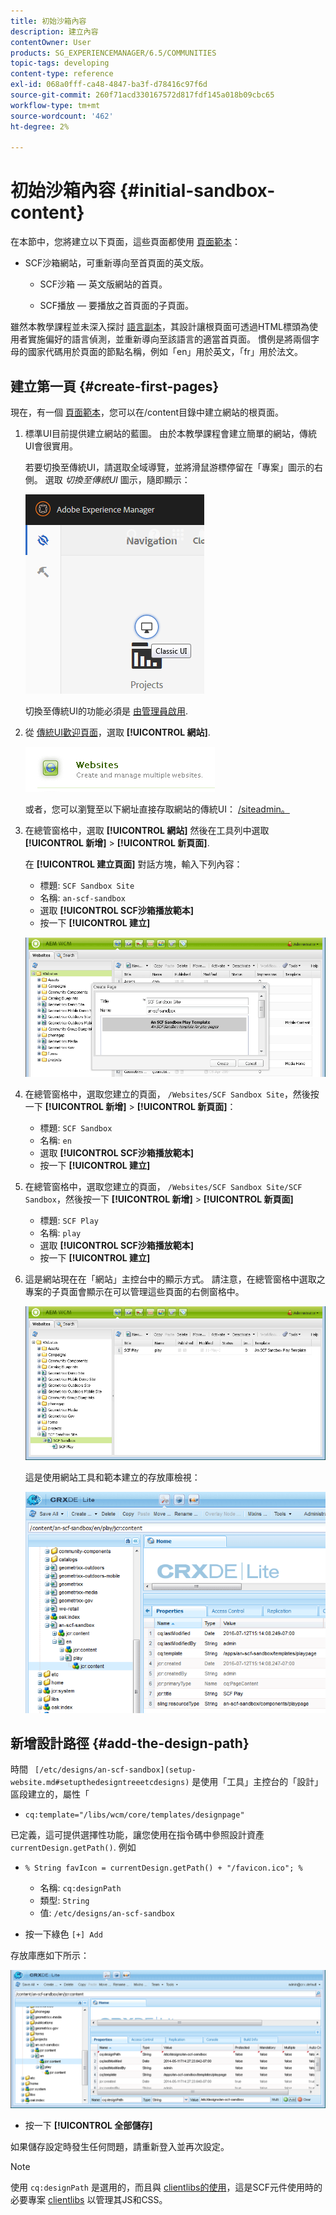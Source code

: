 ```yaml
---
title: 初始沙箱內容
description: 建立內容
contentOwner: User
products: SG_EXPERIENCEMANAGER/6.5/COMMUNITIES
topic-tags: developing
content-type: reference
exl-id: 068a0fff-ca48-4847-ba3f-d78416c97f6d
source-git-commit: 260f71acd330167572d817fdf145a018b09cbc65
workflow-type: tm+mt
source-wordcount: '462'
ht-degree: 2%

---
```


# 初始沙箱內容 {#initial-sandbox-content}

在本節中，您將建立以下頁面，這些頁面都使用 [頁面範本](initial-app.md#createthepagetemplate)：

* SCF沙箱網站，可重新導向至首頁面的英文版。

   * SCF沙箱 — 英文版網站的首頁。

   * SCF播放 — 要播放之首頁面的子頁面。

雖然本教學課程並未深入探討 [語言副本](../../help/sites-administering/tc-prep.md)，其設計讓根頁面可透過HTML標頭為使用者實施偏好的語言偵測，並重新導向至該語言的適當首頁面。 慣例是將兩個字母的國家代碼用於頁面的節點名稱，例如「en」用於英文，「fr」用於法文。

## 建立第一頁 {#create-first-pages}

現在，有一個 [頁面範本](initial-app.md#createthepagetemplate)，您可以在/content目錄中建立網站的根頁面。

1. 標準UI目前提供建立網站的藍圖。 由於本教學課程會建立簡單的網站，傳統UI會很實用。

   若要切換至傳統UI，請選取全域導覽，並將滑鼠游標停留在「專案」圖示的右側。 選取 *切換至傳統UI* 圖示，隨即顯示：

   ![classic-ui](assets/classic-ui.png)

   切換至傳統UI的功能必須是 [由管理員啟用](../../help/sites-administering/enable-classic-ui.md).

1. 從 [傳統UI歡迎頁面](http://localhost:4502/welcome.html)，選取 **[!UICONTROL 網站]**.

   ![classic-ui-website](assets/classic-ui-website.png)

   或者，您可以瀏覽至以下網址直接存取網站的傳統UI： [/siteadmin。](http://localhost:4502/siteadmin)

1. 在總管窗格中，選取 **[!UICONTROL 網站]** 然後在工具列中選取 **[!UICONTROL 新增]** > **[!UICONTROL 新頁面]**.

   在 **[!UICONTROL 建立頁面]** 對話方塊，輸入下列內容：

   * 標題: `SCF Sandbox Site`
   * 名稱: `an-scf-sandbox`
   * 選取 **[!UICONTROL SCF沙箱播放範本]**
   * 按一下 **[!UICONTROL 建立]**

   ![classic-ui-create-page](assets/classic-ui-create-page.png)

1. 在總管窗格中，選取您建立的頁面， `/Websites/SCF Sandbox Site`，然後按一下 **[!UICONTROL 新增]** > **[!UICONTROL 新頁面]**：

   * 標題: `SCF Sandbox`
   * 名稱: `en`
   * 選取 **[!UICONTROL SCF沙箱播放範本]**
   * 按一下 **[!UICONTROL 建立]**

1. 在總管窗格中，選取您建立的頁面， `/Websites/SCF Sandbox Site/SCF Sandbox`，然後按一下 **[!UICONTROL 新增]** > **[!UICONTROL 新頁面]**

   * 標題: `SCF Play`
   * 名稱: `play`
   * 選取 **[!UICONTROL SCF沙箱播放範本]**
   * 按一下 **[!UICONTROL 建立]**

1. 這是網站現在在「網站」主控台中的顯示方式。 請注意，在總管窗格中選取之專案的子頁面會顯示在可以管理這些頁面的右側窗格中。

   ![classic-ui-website-page](assets/classic-ui-website-page.png)

   這是使用網站工具和範本建立的存放庫檢視：

   ![classic-ui-repository-view](assets/classic-ui-repository-view.png)

## 新增設計路徑 {#add-the-design-path}

時間 ` [/etc/designs/an-scf-sandbox](setup-website.md#setupthedesigntreeetcdesigns)` 是使用「工具」主控台的「設計」區段建立的，屬性「

* `cq:template="/libs/wcm/core/templates/designpage"`

已定義，這可提供選擇性功能，讓您使用在指令碼中參照設計資產 `currentDesign.getPath()`. 例如

* `% String favIcon = currentDesign.getPath() + "/favicon.ico"; %`


   * 名稱: `cq:designPath`
   * 類型: `String`
   * 值: `/etc/designs/an-scf-sandbox`

* 按一下綠色 `[+] Add`

存放庫應如下所示：

![classic-ui-repository-path](assets/classic-ui-repository-path.png)

* 按一下 **[!UICONTROL 全部儲存]**

如果儲存設定時發生任何問題，請重新登入並再次設定。

>[!NOTE]
>
>使用 `cq:designPath` 是選用的，而且與 [clientlibs的使用](develop-app.md#includeclientlibsintemplate)，這是SCF元件使用時的必要專案 [clientlibs](client-customize.md#clientlibs-for-scf) 以管理其JS和CSS。
